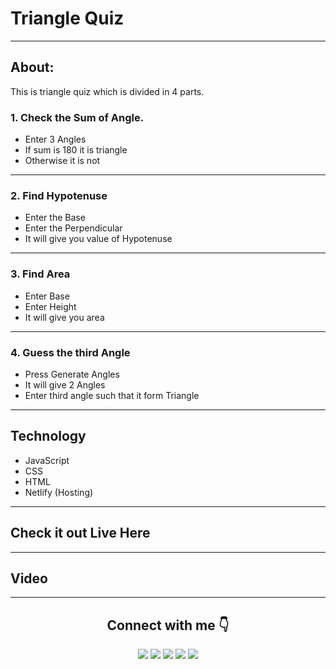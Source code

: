 # Triangle Quiz
***


## About:
This is triangle quiz which is divided in 4 parts.

### 1. Check the Sum of Angle.

   - Enter 3 Angles
   - If sum is 180 it is triangle
   - Otherwise it is not

***
### 2. Find Hypotenuse
   - Enter the Base
   - Enter the Perpendicular
   - It will give you value of Hypotenuse
***

### 3. Find Area
 - Enter  Base
 - Enter Height
 - It will give you area


***
### 4. Guess the third Angle
  - Press Generate Angles
  - It will give 2 Angles
  - Enter third angle such that it form Triangle

***
## Technology
- JavaScript
- CSS
- HTML
- Netlify (Hosting) 
 

 ***
## Check it out Live Here


***
## Video

***
<div align="center"> <h2> Connect with me 👇</h2>  
 <a href="https://twitter.com/Vanshsh2701" target="_blank"><img src="https://img.icons8.com/clouds/60/000000/twitter.png"/></a>
 <a href="https://www.linkedin.com/in/vanshsharma27/" target="_blank"><img src="https://img.icons8.com/bubbles/60/000000/linkedin.png"/></a> 
 <a href="mailto:vanshsharma9354@gmail.com" target="_blank"><img src="https://img.icons8.com/clouds/60/000000/gmail.png"/></a>
 <a href ="https://vanshsharma.hashnode.dev/" target="_blank"><img src="https://img.icons8.com/office/50/000000/blog.png"/></a>
 <a href="https://codepen.io/your-work/"><img src="https://user-images.githubusercontent.com/81517284/124274068-73bb5e00-db5e-11eb-8ffb-05cf1ce2492e.png"/></a>
</div>  